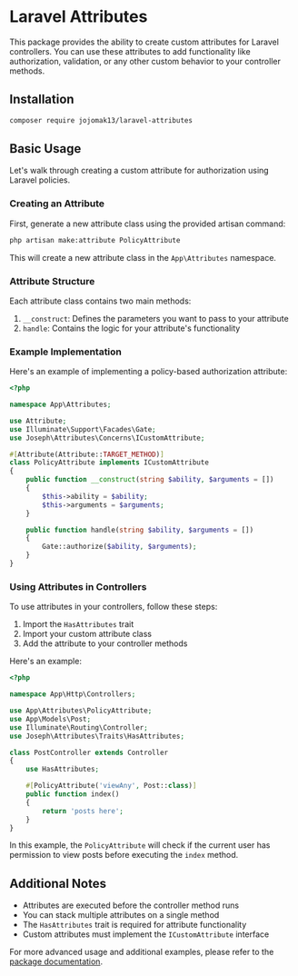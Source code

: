 # Laravel Attributes

This package provides the ability to create custom attributes for Laravel controllers. You can use these attributes to add functionality like authorization, validation, or any other custom behavior to your controller methods.

## Installation

```bash
composer require jojomak13/laravel-attributes
```

## Basic Usage

Let's walk through creating a custom attribute for authorization using Laravel policies.

### Creating an Attribute

First, generate a new attribute class using the provided artisan command:

```bash
php artisan make:attribute PolicyAttribute
```

This will create a new attribute class in the `App\Attributes` namespace.

### Attribute Structure

Each attribute class contains two main methods:

1. `__construct`: Defines the parameters you want to pass to your attribute
2. `handle`: Contains the logic for your attribute's functionality

### Example Implementation

Here's an example of implementing a policy-based authorization attribute:

```php
<?php

namespace App\Attributes;

use Attribute;
use Illuminate\Support\Facades\Gate;
use Joseph\Attributes\Concerns\ICustomAttribute;

#[Attribute(Attribute::TARGET_METHOD)]
class PolicyAttribute implements ICustomAttribute
{
    public function __construct(string $ability, $arguments = [])
    {
        $this->ability = $ability;
        $this->arguments = $arguments;
    }

    public function handle(string $ability, $arguments = [])
    {
        Gate::authorize($ability, $arguments);
    }
}
```

### Using Attributes in Controllers

To use attributes in your controllers, follow these steps:

1. Import the `HasAttributes` trait
2. Import your custom attribute class
3. Add the attribute to your controller methods

Here's an example:

```php
<?php

namespace App\Http\Controllers;

use App\Attributes\PolicyAttribute;
use App\Models\Post;
use Illuminate\Routing\Controller;
use Joseph\Attributes\Traits\HasAttributes;

class PostController extends Controller
{
    use HasAttributes;

    #[PolicyAttribute('viewAny', Post::class)]
    public function index()
    {
        return 'posts here';
    }
}
```

In this example, the `PolicyAttribute` will check if the current user has permission to view posts before executing the `index` method.

## Additional Notes

- Attributes are executed before the controller method runs
- You can stack multiple attributes on a single method
- The `HasAttributes` trait is required for attribute functionality
- Custom attributes must implement the `ICustomAttribute` interface

For more advanced usage and additional examples, please refer to the [package documentation](https://github.com/jojomak13/attributes).